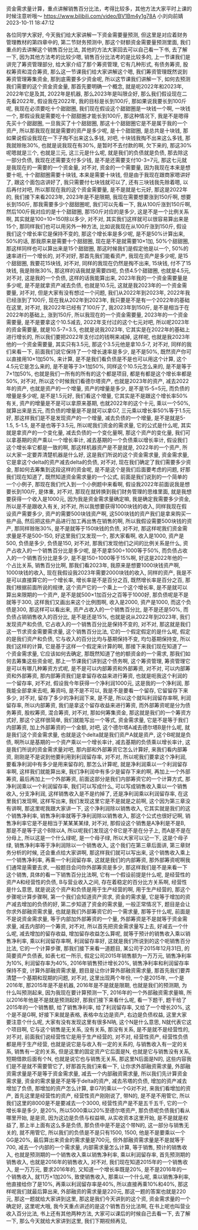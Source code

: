 资金需求量计算，重点讲解销售百分比法，考得比较多，其他方法大家平时上课的时候注意听哦～
https://www.bilibili.com/video/BV1Bm4y1g78A
小刘向前婧 2023-10-11 18:47:12

各位同学大家好, 今天我们给大家讲解一下资金需要量预测, 但这里是对应着财务管理教材的第四章中的, 第二节财务预测中, 那这个财额资金需要量预测里面, 我们重点的去讲解这个销售百分比法, 其他的方法大家回去可以自己看一下书, 去了解一下, 因为其他方法考的比较少嗯, 销售百分比法考的是比较多的, 上一节课我们是讲完了筹资管理部分, 给大家介绍了那个筹资管理, 它有几种形式, 有债务筹资, 股权筹资和混合筹资, 那么这一节课我们给大家讲解这个嗯, 我们筹资管理既然说到筹资管理筹集资金, 那到底需要多少资金呢, 所以这节课我们讲解一下, 如何去预测我们需要的这个资金资金量, 那首先要明确一个概念, 就是呃2022年和2023年, 2022年它是及其, 2022年是机器, 那么2023年是叫限企好, 那么我们假设现在二先看2022年, 假设我在2022年, 我的目标是长到100斤, 那如果说我要长到100斤呢, 我现在必须要吃十个甜甜圈, 我们现在假设这个甜甜圈是一块钱一个啊, 一块钱一个, 那假设我是需要吃十个甜甜圈才能长到100斤, 那这种情况下, 我是不是嗯得先买十个甜甜圈, 一旦我买了十个甜甜圈, 那这十个甜甜圈它是不是属于我的一个资产, 所以那我现在就是需要的资产是多少呢, 是十个甜甜圈, 是总共是十块钱, 那如果说假设我现在一下子掏不出来这么多钱, 对吧, 十块钱我掏不出来这么多钱, 那我就赊账30%, 也就是说我现在有30%, 是暂时不去付款的啊, 欠下来的, 那这30%呢嗯就是三个, 也就是三元, 这三元是什么呢, 就是我们的负债就是负债, 那去除这一部分负债, 我现在还需要支付多少钱, 是不是还需要支付10-3=7元, 那这七元就是我现在的一需要的一个资金量, 对不对, 资金的一个需要量, 因为我现在本来是想要十呃, 十个甜甜圈需要十块钱, 本来是需要十块钱, 但是由于我现在跟商家嗯讲好了, 跟这个面包店讲好了, 我只需要付七块钱就可以了, 还有三块钱我先赊着嗯, 以后再付对吧, 所以那现在我的这个资金需要量, 是不是就是七元好, 那这是2022年的, 我们接下来看2023年, 2023年是不是限期, 我现在需要想要涨到150斤啊, 想要长到150斤, 那我需要多少个甜甜圈呢, 我们可以先看一下, 我从100斤涨到150斤啊, 然后100斤我对应的是十个甜甜圈, 那150斤对应的是多少, 这是不是一个比例关系啊, 其实就是100÷10=150除以多少, 对不对, 其实我们这样就可以很容易算出来是15个, 那同样我们也可以用另外一种方法, 比如说我现在从100斤涨到150斤, 假设我们这个增长率它是保持不变的, 那这个增长率是多少呢, 是不是50%计算出来, 50%的话, 那我原来是需要十个甜甜圈, 现在是不是就需要10×1加, 50%个甜甜圈, 那这样同样也可以算出来是15个甜甜圈, 那这时候我们是假定他是以一个, 50%的速率进行一个增长的, 对不对好, 那首先我们能看资产, 我现在资产是多少呢, 是15个甜甜圈, 我要花15块钱, 对不对, 同样的我现在仍然是掏不出来, 15块钱, 付不了15块钱, 我是赊账30%, 那这样的话我就是需要四呃, 负债4.5个甜甜圈, 也就是4.5元, 对不对, 这是我的一个负债, 这样的话我能算出来, 2023年我的一个资金需要量是多少呢, 是不是就拿资产减去负债, 也就是10.5元, 这就是我2023年的一个资金需要量, 对不对, 但是大家有没有想过一个问题, 我们从2022年到2023年, 2022年我已经涨到了100斤, 现在我从202年到2023年, 我只要是不是有一个2022年的基础在这里, 对不对, 我2022年已经有了100斤了, 我2023年到150斤, 是不是相当于在2022年的基础上, 涨到150斤, 所以我现在的一个资金需要量, 2023年的一个资金需要量, 是不是要拿这个10.5减去, 2022年支付过的这个七元对吧, 所以呢2023年的资金需要量, 就是10.5-7=3.5, 也就是说我2023年, 它其实是在2022年的基础上进行增长的, 所以我们要把2022年支付过的钱啊来减掉, 这样呢, 也就是我2023年他的一个资金需要量, 其实只有3.5元, 那这个3.5元他是拿10.5-7, 对不对, 同样的我们来看一下, 前面我们说它保持了一个增长速率是多少, 是不是50%, 既然资产你可以直接用10×1加50%, 来计算, 是不是我们看负债是不是也可以用这个计算, 这个4.5元它是怎么来的, 是不是等于3×1加50%, 同样这个10.5元怎么来的, 是不是等于7×1加50%, 也就是我们一所有的所有的这个都是项目, 都是有都是这个增长率都是50%, 对不对, 所以这个时候我们看德尔塔资产, 也就是2023年的资产, 减去2022年的资产, 也就是资产的一个增量, 资产的增量是多少, 是不是15-5=5元, 而负债的增量是多少呢, 是不是1.5元好, 我们看这个增量, 它其实是不是跟这个增长率50%有关, 资产的增量是不是可以拿原来基期, 也就2022年的这个十元, 乘以一个50%, 就算出来是五元, 而负债的增量是不是就可以拿G7, 三元乘以增长率50%等于1.5元好, 那这样我们是不是发现资产的一个增量, 减去负债的一个增量, 是不是就是5-1.5, 5-1.5, 是不是也等于3.5元, 所以呢我们资金的需求量, 它的公式是什么呢, 其实就是拿资产的一个变化量, 减去负债的一个变化量啊, 那这个资产的变化量, 我们可以拿基期的资产乘以一个增长率计, 减去基期的一个负债乘以增长率计, 假设我们这个增长率它都是一致的啊, 那这样机器资产是不是就是, 2022年的一个资产, 所以大家一定要弄清楚机器是什么好, 这是我们所说的这个资金需求量, 资金需求量, 它是拿这个delta的资产减去delta的负债, 对不对, 现在我们确定了我们需要多少资金, 那如何去筹集到这段这样的资金呢, 是不是这个是我们后面要考虑的问题, 好那我们现在知道了, 既然知道资金需求量的一个公式, 前面是我们说到的一个简单的一个小例子, 那现在我们代入到一个小例题中来看啊, 假设我2022年前面说我是想要长到100斤, 是体重, 对不对, 那现在就转换到我们财务管理的思维里面, 就是我想要获得一个收入是1000元, 因为我是资金需求量确定嘛, 我是确定我需要多少资金, 所以是不是跟收入有关, 对不对, 所以我想要获得1000块钱的收入, 同样我现在假设资产需要多少, 资产的需要500块钱资产啊, 这500块钱的资产我们是拿来购买一些产品, 然后把这些产品进行加工再出售在销售的啊, 所以我假设需要500块钱的资产, 那同样赊账30%, 是不是就等于150块钱的负债, 对不对, 那这样呢我们资金需求量是不是500-150, 好这里我们又发现一个, 那大家看啊, 收入是1000, 资产是500, 负债是多少, 负债是150, 对不对, 那我们发现他们之间的比例关系是什么, 资产占收入的一个销售百分比是多少呢, 是不是拿500÷1000等于50%, 而负债占收入的一个销售百分比是多少, 是不是150÷1000等于15%啊, 好这是2022年他的一个占比关系, 销售百分比啊, 那我们看2023年, 我原来是想要1000块钱资产啊, 1000块钱的收入, 现在我假设我2023年需要2000块钱的收入, 同样的资产, 我是不是可以直接算它的一个增长率, 增长率是不是百分之百, 既然增长率是百分之百, 那我们根据前面所说的规律, 这个资产它的一个乘上一个这个增长率, 是不是就可以算出来限期的一个资产, 是不是就500×1加百分之百等于1000好, 那负债呢是不是就等于300, 这样我们又画出来这个比例图啊, 收入是2000, 资产是1000, 而这个负债是300, 那这样可以看出来, 资产占收入的一个销售百分比, 是不是还是50%, 而负债占销销售收入的百分比, 是不是还是15%, 也就是说从2022年到2023年, 我们发现资产和负债, 它占收入的一个销售百分比是保持不变的, 对不对, 那这就是我们这一节求资金需要需求量, 这个销售百分比法, 它的一个假定假定的是什么呢, 假定的是我们资产和负债, 它与收入的百分比均与基期保持不变, 均匀基期保持变, 所以我们这样的计算, 它是基于这样一个假定来计算的啊, 那接下来我们现在知道了一个资金需求量, 它应该如何去确定, 那既然知道了他的额资金的一个需求, 那我们如何去筹集这些资金呢, 那上一节课我们讲到这个债务啊, 这个筹资管理, 筹资管理它是可以有哪几种筹资方式呢, 是不是可以内部筹资和外部筹资, 对不对, 可以内部筹资和外部筹资, 那内部筹资我们是拿留存收益来进行筹资, 也就是呃我这个利润的一个留存率, 对不对, 假设我今年获得一个净利润1000元, 这是我的一个净利润, 那我能全部拿来去呃, 筹资吗, 是不是不可以, 我是不是要看一个留存, 它留留存下来多少, 对不对, 留存了多少的净利润下来, 是不是, 所以这个就叫利润留存率啊, 利润留存率, 所以内部筹资, 我们是拿这个留存收益来进行筹资, 而外部筹资呢是分为债务筹资, 股权筹资, 混合筹资, 对不对, 那如何筹集资金, 那这就是我们的一个筹资方式好, 那这个这样很简单, 我们就能写出一个等式, 资金需求量, 它是不是等于我们内部筹资, 加上外部筹资的一个金额, 对吧, 这个德尔塔A减去德尔塔B是什么呢, 就是我们这个资金需求量, 也就是这个delta就是我们资产A就是资产, 这个B呢就是负债, 啊所以是基期的一个资产乘以一个增长率计, 减去基期的负债乘以增长率计, 这是我们所说的资金需求量对吧, 那内部和外部筹资它怎么计算好, 来我们看内部筹资, 刚刚是不是说到他要利用到利润留存率, 对不对, 所以呢我们要拿这个净利润, 要看净利润中有多少是用来留存的, 那怎么计算呢, 就是净利润乘以一个利润留存率啊, 这样我们就能算出来, 我们净利润中有多少是留存下来的啊, 再加上一个外部筹资, 最后再加上一个外部筹资, 前面这部分是我们内部筹资它的一个计算方式, 那净利润乘以一个利润留存率, 我们可以写成什么, 可以写成销售收入乘以一个销售收入, 分支净利润, 这样销售收入是不是约掉了, 还是净利润乘以利润留存率, 在这里我们发现啊, 这样写出来, 我们发现这里它是不是就是之前啊, 这个因为第三章没有讲啊, 那这里呢我跟大家讲一下, 这个净利润除以销售收入, 它其实就是我们的这个销售净利率, 销售净利率就等于净利润除以销售收入, 那这个公式也很好记啊, 销售净利率它是不是相当于某某某某绿, 对不对, 那假设这个销售是A净利是不是B, 那是不是等于这个B除以A, 所以呢我们发现这个B它是不是在分子上, 而A是不是在分母上, 所以这是一个什么绿呢, 是一个母子绿, 所以大家可以记一下, 这是个母子绿, 销售净利率等于净利润除以一个销售收入, 这个我们在第三章后面讲, 第三章财务分析的时候, 还会重点给大家讲啊, 那这样我们就可以写出来, 这个销售收入乘上一个销售净利率, 再乘一个利润留存率, 这就是我们的内部筹资, 那外部筹资呢啊我们通常是需要去求, 一般题目会问你外部筹资是多少, 那这样我们是不是来看一下这个销售, 具体的看一下销售百分比法啊, 它有一个假设前提是什么呢, 是经营性的资产A和经营性的负债, B与营业收入之间, 存在着稳定的百分比方关系啊, 经营性是什么意思, 就是说这个资产和负债是用于生产经营的啊, 用于生产经营的, 那这个步骤呢计算步骤啊, 第一个我们会知道资产资求, 资金的需求量, 它是等于增加的资产减去增加的负债的好, 第二步知道了资金的需求量, 一般正常情况下, 题目是会让你求外部融资需求量, 也就是我们外部筹资它的一个需求量, 那等于什么呢, 前面是不是说资金需求量, 等于内部加外部筹资的一个量, 外部筹资是不是就等于资金需求量, 减去内部的一个筹资, 对不对, 所以首先把资金需求量写上去, 好减去一个什么呢, 减去增加的留存收益, 增加留存收益怎么算呢, 就等于预计的销售收入乘以销售净利率, 乘以利润留存率啊, 利润留存率好, 这就是我们所说到的这个呃销售百分比法, 它的一个计算步骤, 那我们接下来看一道题目, 某公司于2015年12月31日, 的简要资产负债表, 如表七杠一所示, 假定公司2015年销售额为一万万元, 销售净利率为10%, 利润留存率为40%, 2016年销售预计增长20%, 销售净利率和利润留存率保持不变, 计算外部融资需求量, 题目是让你计算外部融资需求量, 那首先我们要弄清楚一个基期和现期的问题, 对不对, 这里出现两个年份, 一个是2015年, 一个是2016年, 那2015年是不是机器, 2016年是不是就是限期, 也就是我们的预测期, 为什么叫预测起来, 因为我现在要计算预测一下, 2016年的一个外部融资需求量嘛, 所以2016年他是不是就是预测起好, 那我们接下来看什么呢, 看一下题干, 题干给了2015年的一个销售额, 给了销售净利率, 给了利润留存率, 又给了一个增长20%, 这个是不是G啊, 好接下来就是表格, 表格中左边是资产, 右边是负债权益, 这里大家要注意个什么呢, 大家有没有发现这里有很多N呐, 这个N是什么意思, N就代表它这个项目啊, 它与这个销售是无关系, 没有关系, 那没有关系, 是不是就不是经营性的, 对不对, 前面我们说经营性它是用于生产经营的, 对不对, 经营性资产, 经营性负债都是用于生产经营, 也就是说它是与收入有一定的关系的, 与销售收入有一定的关系, 销售有一定的关系, 但是这里的固定资产它后面是N, 也就是它与销售没有关系, 短期借款后面有个N, 也就是说它也与销售无关系, 那这里N后面是N的, 这些内容我们是不是就不需要管它了, 好那首先我们来看一下, 让你求外部融资需求量, 外部融资需求量是不是等于资金需求量, 减去一个内部融资需求量, 所以我们先计算资金需求量, 资金的需求量是不是等于delta的资产, 减去吊塔的负债, 增加的资产减去增加了负债, 那增加的资产怎么计算, 拿G7的乘以一个G对不对, 来我们看增加的资产, 首先这里是经营性的资产, 经营性资产刚刚说了, 带N的, 是不是不用管它, 所以我们这里的8000是不是要减去一个3000, 经营性资产是不是五千五千, 它的一个增长率是多少, 是20%, 所以5000乘以20%至德尔塔资产, 那负债呢负债我们看从哪里开始, 是是资, 因为这边是负债与权益嘛, 从实收资本这里开始, 是不是就是权益了, 那上半上面有这么多是负债, 那负债中是不是这个带N的, 这一部分与销售无关的, 就不用管它, 所以我们的负债是不是只有1500, 1500, 他是不是要乘以一个GG是20%, 最后算出来资金的需求量是700元, 但外部融资需求量是不是就等于700, 减去一个内部的一个需求量, 内部需求量怎么计算, 等于销售, 预计的销售收入, 也就是预测期的一个销售收入乘以销售净利率, 乘以利润留存率, 首先预测期的销售收入, 也就是2016年的销售收入, 对不对, 我们现在知道2015年的一个销售收入, 是一万万元, 要求2016年的, 又知道一个增长率既是20%, 是不是2016年的一个销售收入, 就11万×1加20%, 致使销售收入, 那乘以一个什么呢, 乘以销售净利率, 他直接给你了是10%, 再乘以利润留存率是40%, 所以直接再乘10%和40%, 那这样呢我们就最后算出来, 外部融资的需求量是220元, 那这一题的答案也就是220元, 那这一题就给大家讲到这里, 那这是我们今天讲到的这个资, 资金需求量的一个确定好, 这里呢大哦, 我今天重点讲述的是这个销售百分比法啊, 在书上呢也叫营业收入百分比法, 书上还有其他两种方法, 大家可以课后的时候自己去看一下, 去了解一下, 那么今天就给大家讲到这里, 我们下期视频再见,